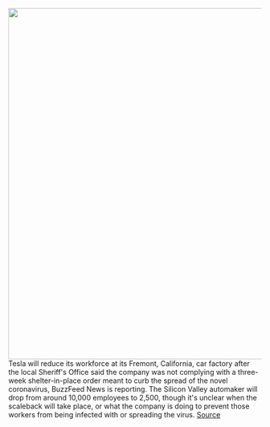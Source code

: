 <img src='https://cdn.vox-cdn.com/thumbor/evzoFOa5s3XIS3j5d-VJkB0zFL0=/0x0:2040x1360/1200x800/filters:focal(857x517:1183x843)/cdn.vox-cdn.com/uploads/chorus_image/image/66521702/sokane_181116_3101_fremont_0062.0.jpg' width='700px' /><br/>
Tesla will reduce its workforce at its Fremont, California, car factory after the local Sheriff's Office said the company was not complying with a three-week shelter-in-place order meant to curb the spread of the novel coronavirus, BuzzFeed News is reporting. The Silicon Valley automaker will drop from around 10,000 employees to 2,500, though it's unclear when the scaleback will take place, or what the company is doing to prevent those workers from being infected with or spreading the virus.
<a href='https://www.theverge.com/2020/3/18/21185889/tesla-fremont-factory-workforce-coronavirus-lockdown-pandemic'> Source <a/>